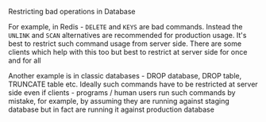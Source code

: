 Restricting bad operations in Database

For example, in Redis - `DELETE` and `KEYS` are bad commands. Instead the `UNLINK` and `SCAN` alternatives are recommended for production usage. It's best to restrict such command usage from server side. There are some clients which help with this too but best to restrict at server side for once and for all

Another example is in classic databases - DROP database, DROP table, TRUNCATE table etc. Ideally such commands have to be restricted at server side even if clients - programs / human users run such commands by mistake, for example, by assuming they are running against staging database but in fact are running it against production database
